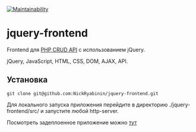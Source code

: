 [![Maintainability](https://api.codeclimate.com/v1/badges/47079369a50c69be7053/maintainability)](https://codeclimate.com/github/NickRyabinin/jquery-frontend/maintainability)

# jquery-frontend
Frontend для [PHP CRUD API](https://github.com/NickRyabinin/crud-api) с использованием jQuery.

jQuery, JavaScript, HTML, CSS, DOM, AJAX, API.

## Установка

```
git clone git@github.com:NickRyabinin/jquery-frontend.git
```

Для локального запуска приложения перейдите в директорию ./jquery-frontend/src/ и запустите любой http-server.

Посмотреть задеплоенное приложение можно [тут](https://jquery-frontend.bohr.io)
